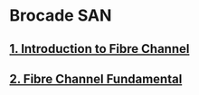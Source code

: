 # Brocade SAN

## [1. Introduction to Fibre Channel](https://github.com/SonVuDuc/brocade-san/blob/main/Introduction%20to%20Fibre%20Channel%20SANs.md)

## [2. Fibre Channel Fundamental](https://github.com/SonVuDuc/brocade-san/blob/main/Fibre%20Channel%20Fundamental.md)
